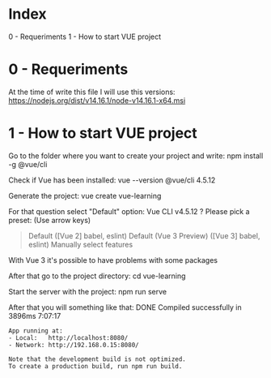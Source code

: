 Index
=====

0 - Requeriments
1 - How to start VUE project

0 - Requeriments
================
At the time of write this file I will use this versions:
   https://nodejs.org/dist/v14.16.1/node-v14.16.1-x64.msi
   
1 - How to start VUE project
============================
Go to the folder where you want to create your project and write:
    npm install -g @vue/cli

Check if Vue has been installed:
    vue --version
        @vue/cli 4.5.12

Generate the project:
    vue create vue-learning

For that question select "Default" option:
    Vue CLI v4.5.12
? Please pick a preset: (Use arrow keys)
> Default ([Vue 2] babel, eslint)
  Default (Vue 3 Preview) ([Vue 3] babel, eslint)
  Manually select features

With Vue 3 it's possible to have problems with some packages

After that go to the project directory:
    cd vue-learning

Start the server with the project:
    npm run serve

After that you will something like that:
    DONE  Compiled successfully in 3896ms                                                                                                                                                                                                 7:07:17

    App running at:
    - Local:   http://localhost:8080/
    - Network: http://192.168.0.15:8080/

    Note that the development build is not optimized.
    To create a production build, run npm run build.

